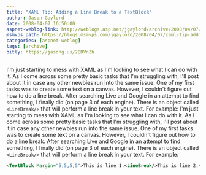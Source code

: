 ```yaml
---
title: "XAML Tip: Adding a Line Break to a TextBlock"
author: Jason Gaylord
date: 2008-04-07 16:50:00
aspnet-weblog-link: http://weblogs.asp.net/jgaylord/archive/2008/04/07/xaml-tip-adding-a-line-break-to-a-textblock.aspx
msmvps_path: https://blogs.msmvps.com/jgaylord/2008/04/07/xaml-tip-adding-a-line-break-to-a-textblock/
categories: [aspnet-weblog]
tags: [archive]
bitly: https://jasong.us/2BDVnZh
---
```


I'm just starting to mess with XAML as I'm looking to see what I can do with it. As I come across some pretty basic tasks that I'm struggling with, I'll post about it in case any other newbies run into the same issue. One of my first tasks was to create some text on a canvas. However, I couldn't figure out how to do a line break. After searching Live and Google in an attempt to find something, I finally did (on page 3 of each engine). There is an object called `<LineBreak/>` that will perform a line break in your text. For example:
I'm just starting to mess with XAML as I'm looking to see what I can do with it. As I come across some pretty basic tasks that I'm struggling with, I'll post about it in case any other newbies run into the same issue. One of my first tasks was to create some text on a canvas. However, I couldn't figure out how to do a line break. After searching Live and Google in an attempt to find something, I finally did (on page 3 of each engine). There is an object called `<LineBreak/>` that will perform a line break in your text. For example:

```xml
<TextBlock Margin="5,5,5,5">This is line 1.<LineBreak/>This is line 2.</TextBlock>
```
